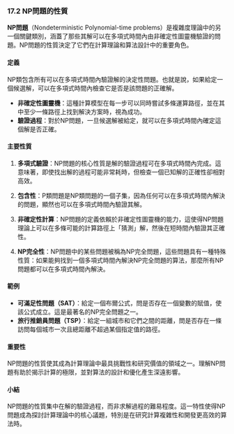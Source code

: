 ### **17.2 NP問題的性質**

**NP問題**（Nondeterministic Polynomial-time problems）是複雜度理論中的另一個關鍵類別，涵蓋了那些其解可以在多項式時間內由非確定性圖靈機驗證的問題。NP問題的性質決定了它們在計算理論和算法設計中的重要角色。

#### **定義**

NP類包含所有可以在多項式時間內驗證解的決定性問題。也就是說，如果給定一個候選解，可以在多項式時間內檢查它是否是該問題的正確解。

- **非確定性圖靈機**：這種計算模型在每一步可以同時嘗試多條運算路徑，並在其中至少一條路徑上找到解決方案時，視為成功。
- **驗證過程**：對於NP問題，一旦候選解被給定，就可以在多項式時間內確定這個解是否正確。

#### **主要性質**

1. **多項式驗證**：NP問題的核心性質是解的驗證過程可在多項式時間內完成。這意味著，即使找出解的過程可能非常耗時，但檢查一個已知解的正確性卻相對高效。
   
2. **包含性**：P類問題是NP類問題的一個子集，因為任何可以在多項式時間內解決的問題，顯然也可以在多項式時間內驗證其解。
   
3. **非確定性計算**：NP問題的定義依賴於非確定性圖靈機的能力，這使得NP問題理論上可以在多條可能的計算路徑上「猜測」解，然後在短時間內驗證其正確性。

4. **NP完全性**：NP問題中的某些問題被稱為NP完全問題，這些問題具有一種特殊性質：如果能夠找到一個多項式時間內解決NP完全問題的算法，那麼所有NP問題都可以在多項式時間內解決。

#### **範例**

- **可滿足性問題（SAT）**：給定一個布爾公式，問是否存在一個變數的賦值，使該公式成立。這是最著名的NP完全問題之一。
- **旅行推銷員問題（TSP）**：給定一組城市和它們之間的距離，問是否存在一條訪問每個城市一次且總距離不超過某個指定值的路徑。

#### **重要性**

NP問題的性質使其成為計算理論中最具挑戰性和研究價值的領域之一。理解NP問題有助於揭示計算的極限，並對算法的設計和優化產生深遠影響。

#### **小結**

NP問題的性質集中在解的驗證過程，而非求解過程的難易程度。這一特性使得NP問題成為探討計算理論中的核心議題，特別是在研究計算複雜性和開發更高效的算法時。
